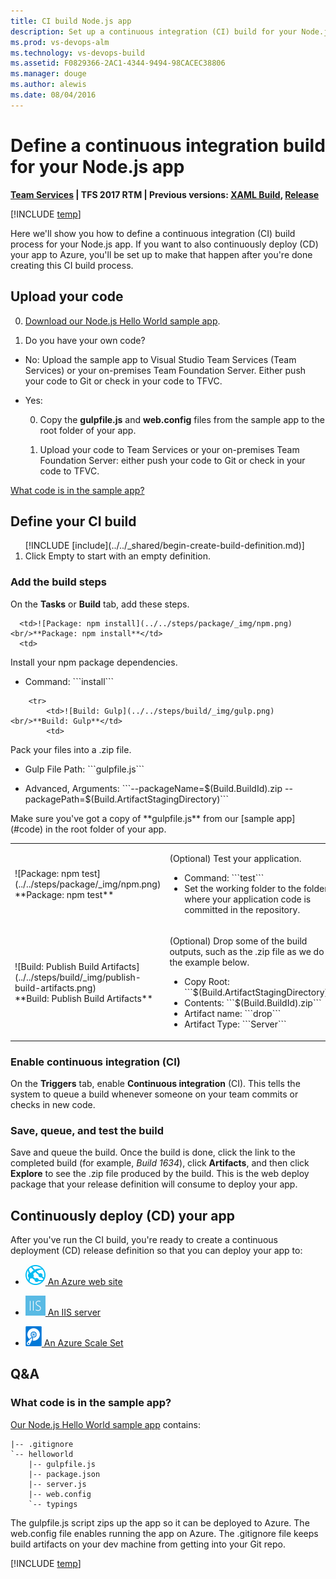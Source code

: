```yaml
---
title: CI build Node.js app
description: Set up a continuous integration (CI) build for your Node.js app in Visual Studio Team Services or Microsoft Team Foundation Server (TFS)
ms.prod: vs-devops-alm
ms.technology: vs-devops-build
ms.assetid: F0829366-2AC1-4344-9494-98CACEC38806
ms.manager: douge
ms.author: alewis
ms.date: 08/04/2016
---
```


# Define a continuous integration build for your Node.js app

**[Team Services](../../nodejs/quick-to-azure.md) | TFS 2017 RTM | Previous versions: [XAML Build](https://msdn.microsoft.com/library/ms181709%28v=vs.120%29.aspx), [Release](../../../release/previous-version/release-management-overview.md)**

[!INCLUDE [temp](../../_shared/ci-cd-newbies.md)]

Here we'll show you how to define a continuous integration (CI) build process for your Node.js app. If you want to also continuously deploy (CD) your app to Azure, you'll be set up to make that happen after you're done creating this CI build process.

## Upload your code

0. [Download our Node.js Hello World sample app](http://download.microsoft.com/download/5/C/4/5C4CB575-D022-4BB8-9E95-5A2958C83CD2/nodejs-express-hello-world-app.zip).

0. Do you have your own code?

 * No: Upload the sample app to Visual Studio Team Services (Team Services) or your on-premises Team Foundation Server. Either push your code to Git or check in your code to TFVC.

 * Yes:

    0. Copy the **gulpfile.js** and **web.config** files from the sample app to the root folder of your app.

    0. Upload your code to Team Services or your on-premises Team Foundation Server: either push your code to Git or check in your code to TFVC.

[What code is in the sample app?](#code)

## Define your CI build

<ol>
[!INCLUDE [include](../../_shared/begin-create-build-definition.md)]
 
<li>Click Empty to start with an empty definition.</li>
</ol>

### Add the build steps

On the **Tasks** or **Build** tab, add these steps.

<table>
   <tr>
        
      <td>![Package: npm install](../../steps/package/_img/npm.png)<br/>**Package: npm install**</td>
      <td>
<p>Install your npm package dependencies.</p>
<ul>
 <li> Command: ```install```</li>
</ul>
      </td>
</tr>
   
        <tr>
            <td>![Build: Gulp](../../steps/build/_img/gulp.png)<br/>**Build: Gulp**</td>
            <td>
<p>Pack your files into a .zip file.</p>
<ul>
<li><p>Gulp File Path: ```gulpfile.js```</p>
</li>
<li>
<p>Advanced, Arguments: ```--packageName=$(Build.BuildId).zip --packagePath=$(Build.ArtifactStagingDirectory)```
</p>
</li>
</ul>
<p>Make sure you've got a copy of **gulpfile.js** from our [sample app](#code) in the root folder of your app.</p>

</td>
        </tr>

<tr>
            <td>![Package: npm test](../../steps/package/_img/npm.png)<br/>**Package: npm test**</td>
            <td>
<p>(Optional) Test your application.</p>
<ul>
 <li> Command: ```test```</li>
 <li> Set the working folder to the folder where your application code is committed in the repository.</li>
</ul>
</td>
        </tr>
<tr>
            <td>![Build: Publish Build Artifacts](../../steps/build/_img/publish-build-artifacts.png)<br/>**Build: Publish Build Artifacts**</td>
            <td>
<p>(Optional) Drop some of the build outputs, such as the .zip file as we do in the example below.</p>
<ul>
 <li> Copy Root: ```$(Build.ArtifactStagingDirectory)```</li>
 <li> Contents: ```$(Build.BuildId).zip```</li>
 <li> Artifact name: ```drop```</li>
 <li> Artifact Type: ```Server```</li>
</ul>
</td>
        </tr></table>

### Enable continuous integration (CI)

On the **Triggers** tab, enable **Continuous integration** (CI). This tells the system to queue a build whenever someone on your team commits or checks in new code.

### Save, queue, and test the build

Save and queue the build. Once the build is done, click the link to the completed build (for example, _Build 1634_), click **Artifacts**, and then click **Explore** to see the .zip file produced by the build. This is the web deploy package that your release definition will consume to deploy your app.

## Continuously deploy (CD) your app

After you've run the CI build, you're ready to create a continuous deployment (CD) release definition so that you can deploy your app to:

* [![Azure Web App Deploy](../../steps/deploy/_img/azure-web-app-deployment-icon.png) An Azure web site ](../cd/deploy-webdeploy-webapps.md)

* [![IIS Web App Deploy](../../steps/deploy/_img/iis-web-application-deployment-icon.png) An IIS server](../cd/deploy-webdeploy-iis-deploygroups.md)

* [![Build Machine Image](../../steps/deploy/_img/build-machine-image.png) An Azure Scale Set](../cd/azure/deploy-azure-scaleset.md)

## Q&A 
<!-- BEGINSECTION class="md-qanda" -->

<h3 id="code">What code is in the sample app?</h3>

[Our Node.js Hello World sample app](http://download.microsoft.com/download/5/C/4/5C4CB575-D022-4BB8-9E95-5A2958C83CD2/nodejs-express-hello-world-app.zip) contains:

```
|-- .gitignore
`-- helloworld
    |-- gulpfile.js
    |-- package.json
    |-- server.js
    |-- web.config
    `-- typings
```

The gulpfile.js script zips up the app so it can be deployed to Azure. The web.config file enables running the app on Azure. The .gitignore file keeps build artifacts on your dev machine from getting into your Git repo.

[!INCLUDE [temp](../../_shared/qa-versions.md)]

<!-- ENDSECTION -->
